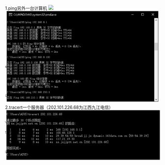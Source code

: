 1.ping另外一台计算机
![](https://i.imgur.com/3n4ddDd.png)
![Image text](https://github.com/1304111203/img-buffer/blob/master/ping%E5%8F%A6%E4%B8%80%E5%8F%B0%E8%AE%A1%E7%AE%97%E6%9C%BA.png)
2.tracert一个服务器（202.101.226.68为江西九江电信）
![Image text](https://github.com/1304111203/img-buffer/blob/master/tracert%E4%B8%80%E4%B8%AA%E6%9C%8D%E5%8A%A1%E5%99%A8.png)